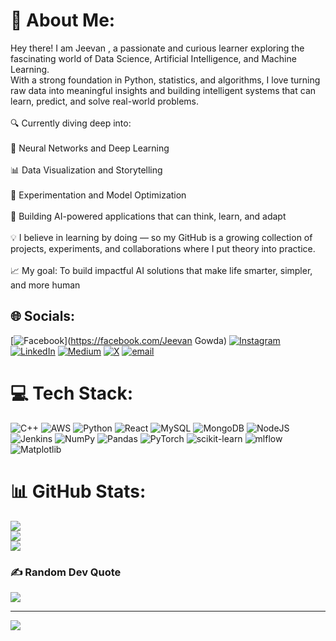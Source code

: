 # 💫 About Me:
Hey there! I am Jeevan , a passionate and curious learner exploring the fascinating world of Data Science, Artificial Intelligence, and Machine Learning.<br>With a strong foundation in Python, statistics, and algorithms, I love turning raw data into meaningful insights and building intelligent systems that can learn, predict, and solve real-world problems.<br><br>🔍 Currently diving deep into:<br><br>    🧠 Neural Networks and Deep Learning<br><br>    📊 Data Visualization and Storytelling<br><br>    🧪 Experimentation and Model Optimization<br><br>    🤖 Building AI-powered applications that can think, learn, and adapt<br><br>💡 I believe in learning by doing — so my GitHub is a growing collection of projects, experiments, and collaborations where I put theory into practice.<br><br>📈 My goal: To build impactful AI solutions that make life smarter, simpler, and more human


## 🌐 Socials:
[![Facebook](https://img.shields.io/badge/Facebook-%231877F2.svg?logo=Facebook&logoColor=white)](https://facebook.com/Jeevan Gowda) [![Instagram](https://img.shields.io/badge/Instagram-%23E4405F.svg?logo=Instagram&logoColor=white)](https://instagram.com/_g1_17) [![LinkedIn](https://img.shields.io/badge/LinkedIn-%230077B5.svg?logo=linkedin&logoColor=white)](https://linkedin.com/in/jeevan-gowda) [![Medium](https://img.shields.io/badge/Medium-12100E?logo=medium&logoColor=white)](https://medium.com/@jeevan1718) [![X](https://img.shields.io/badge/X-black.svg?logo=X&logoColor=white)](https://x.com/JeevanRocky17) [![email](https://img.shields.io/badge/Email-D14836?logo=gmail&logoColor=white)](mailto:jeevanumesh2716@gmail.com) 

# 💻 Tech Stack:
![C++](https://img.shields.io/badge/c++-%2300599C.svg?style=for-the-badge&logo=c%2B%2B&logoColor=white) ![AWS](https://img.shields.io/badge/AWS-%23FF9900.svg?style=for-the-badge&logo=amazon-aws&logoColor=white) ![Python](https://img.shields.io/badge/python-3670A0?style=for-the-badge&logo=python&logoColor=ffdd54) ![React](https://img.shields.io/badge/react-%2320232a.svg?style=for-the-badge&logo=react&logoColor=%2361DAFB) ![MySQL](https://img.shields.io/badge/mysql-4479A1.svg?style=for-the-badge&logo=mysql&logoColor=white) ![MongoDB](https://img.shields.io/badge/MongoDB-%234ea94b.svg?style=for-the-badge&logo=mongodb&logoColor=white) ![NodeJS](https://img.shields.io/badge/node.js-6DA55F?style=for-the-badge&logo=node.js&logoColor=white) ![Jenkins](https://img.shields.io/badge/jenkins-%232C5263.svg?style=for-the-badge&logo=jenkins&logoColor=white) ![NumPy](https://img.shields.io/badge/numpy-%23013243.svg?style=for-the-badge&logo=numpy&logoColor=white) ![Pandas](https://img.shields.io/badge/pandas-%23150458.svg?style=for-the-badge&logo=pandas&logoColor=white) ![PyTorch](https://img.shields.io/badge/PyTorch-%23EE4C2C.svg?style=for-the-badge&logo=PyTorch&logoColor=white) ![scikit-learn](https://img.shields.io/badge/scikit--learn-%23F7931E.svg?style=for-the-badge&logo=scikit-learn&logoColor=white) ![mlflow](https://img.shields.io/badge/mlflow-%23d9ead3.svg?style=for-the-badge&logo=numpy&logoColor=blue) ![Matplotlib](https://img.shields.io/badge/Matplotlib-%23ffffff.svg?style=for-the-badge&logo=Matplotlib&logoColor=black)
# 📊 GitHub Stats:
![](https://github-readme-stats.vercel.app/api?username=jeevangowda1718&theme=tokyonight&hide_border=true&include_all_commits=false&count_private=false)<br/>
![](https://nirzak-streak-stats.vercel.app/?user=jeevangowda1718&theme=tokyonight&hide_border=true)<br/>
![](https://github-readme-stats.vercel.app/api/top-langs/?username=jeevangowda1718&theme=tokyonight&hide_border=true&include_all_commits=false&count_private=false&layout=compact)

### ✍️ Random Dev Quote
![](https://quotes-github-readme.vercel.app/api?type=horizontal&theme=radical)

---
[![](https://visitcount.itsvg.in/api?id=jeevangowda1718&icon=0&color=0)](https://visitcount.itsvg.in)

